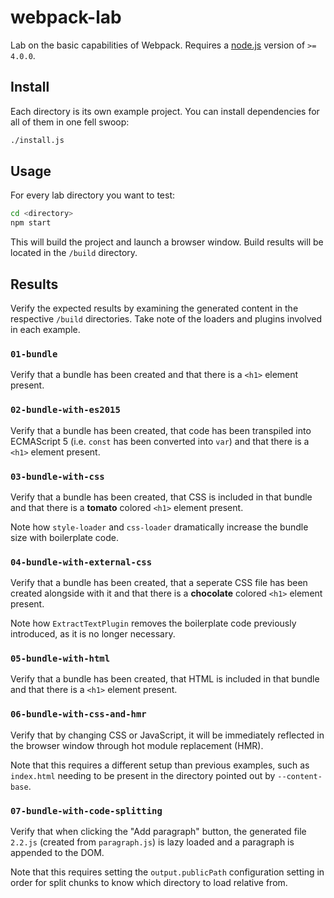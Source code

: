 # webpack-lab

Lab on the basic capabilities of Webpack. Requires a
[node.js](https://nodejs.org/en/) version of `>= 4.0.0`.

## Install

Each directory is its own example project. You can install dependencies for all
of them in one fell swoop:

```sh
./install.js
```

## Usage

For every lab directory you want to test:

```sh
cd <directory>
npm start
```

This will build the project and launch a browser window. Build results will be
located in the `/build` directory.

## Results

Verify the expected results by examining the generated content in the
respective `/build` directories. Take note of the loaders and plugins involved
in each example.

### `01-bundle`

Verify that a bundle has been created and that there is a `<h1>` element
present.

### `02-bundle-with-es2015`

Verify that a bundle has been created, that code has been transpiled into
ECMAScript 5 (i.e. `const` has been converted into `var`) and that there is
a `<h1>` element present.

### `03-bundle-with-css`

Verify that a bundle has been created, that CSS is included in that bundle and
that there is a **tomato** colored `<h1>` element present.

Note how `style-loader` and `css-loader` dramatically increase the bundle size
with boilerplate code.

### `04-bundle-with-external-css`

Verify that a bundle has been created, that a seperate CSS file has been
created alongside with it and that there is a **chocolate** colored `<h1>`
element present.

Note how `ExtractTextPlugin` removes the boilerplate code previously
introduced, as it is no longer necessary.

### `05-bundle-with-html`

Verify that a bundle has been created, that HTML is included in that bundle and
that there is a `<h1>` element present.

### `06-bundle-with-css-and-hmr`

Verify that by changing CSS or JavaScript, it will be immediately reflected
in the browser window through hot module replacement (HMR).

Note that this requires a different setup than previous examples, such as
`index.html` needing to be present in the directory pointed out by
`--content-base`.

### `07-bundle-with-code-splitting`

Verify that when clicking the "Add paragraph" button, the generated file
`2.2.js` (created from `paragraph.js`) is lazy loaded and a paragraph is
appended to the DOM.

Note that this requires setting the `output.publicPath` configuration setting
in order for split chunks to know which directory to load relative from.
